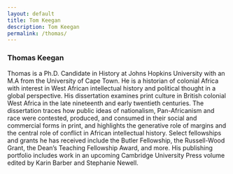 ```yaml
---
layout: default
title: Tom Keegan
description: Tom Keegan
permalink: /thomas/
---
```

### Thomas Keegan  
Thomas is a Ph.D. Candidate in History at Johns Hopkins University with an M.A from the University of Cape Town. He is a historian of colonial Africa with interest in West African intellectual history and political thought in a global perspective. His dissertation examines print culture in British colonial West Africa in the late nineteenth and early twentieth centuries. The dissertation traces how public ideas of nationalism, Pan-Africanism and race were contested, produced, and consumed in their social and commercial forms in print, and highlights the generative role of margins and the central role of conflict in African intellectual history. Select fellowships and grants he has received include the Butler Fellowship, the Russell-Wood Grant, the Dean’s Teaching Fellowship Award, and more. His publishing portfolio includes work in an upcoming Cambridge University Press volume edited by Karin Barber and Stephanie Newell. 